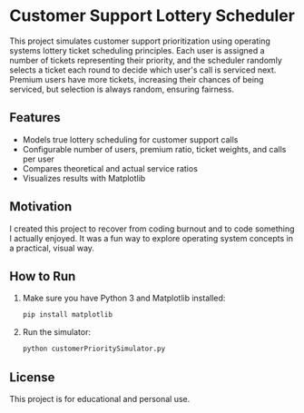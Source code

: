 # Customer Support Lottery Scheduler

This project simulates customer support prioritization using operating systems lottery ticket scheduling principles. Each user is assigned a number of tickets representing their priority, and the scheduler randomly selects a ticket each round to decide which user's call is serviced next. Premium users have more tickets, increasing their chances of being serviced, but selection is always random, ensuring fairness.

## Features
- Models true lottery scheduling for customer support calls
- Configurable number of users, premium ratio, ticket weights, and calls per user
- Compares theoretical and actual service ratios
- Visualizes results with Matplotlib

## Motivation
I created this project to recover from coding burnout and to code something I actually enjoyed. It was a fun way to explore operating system concepts in a practical, visual way.

## How to Run
1. Make sure you have Python 3 and Matplotlib installed:
   ```bash
   pip install matplotlib
   ```
2. Run the simulator:
   ```bash
   python customerPrioritySimulator.py
   ```

## License
This project is for educational and personal use.
